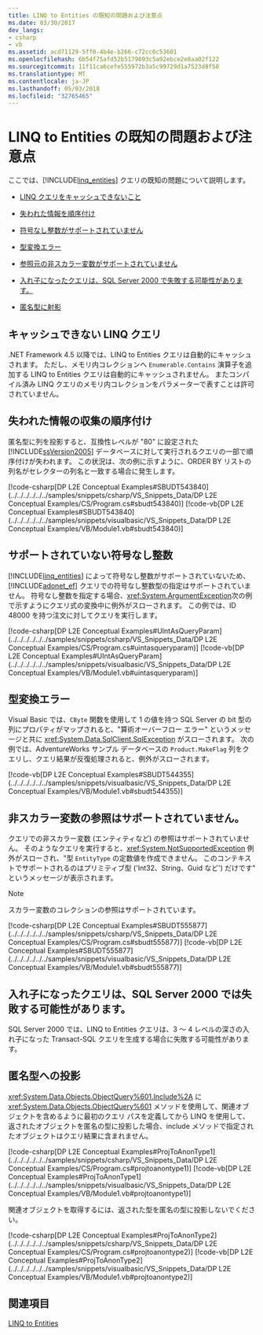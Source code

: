 ```yaml
---
title: LINQ to Entities の既知の問題および注意点
ms.date: 03/30/2017
dev_langs:
- csharp
- vb
ms.assetid: acd71129-5ff0-4b4e-b266-c72cc0c53601
ms.openlocfilehash: 6b54f75afd52b5179693c5a92ebce2e8aa02f122
ms.sourcegitcommit: 11f11ca6cefe555972b3a5c99729d1a7523d8f50
ms.translationtype: MT
ms.contentlocale: ja-JP
ms.lasthandoff: 05/03/2018
ms.locfileid: "32765465"
---
```

# <a name="known-issues-and-considerations-in-linq-to-entities"></a>LINQ to Entities の既知の問題および注意点
ここでは、[!INCLUDE[linq_entities](../../../../../../includes/linq-entities-md.md)] クエリの既知の問題について説明します。  
  
-   [LINQ クエリをキャッシュできないこと](#LINQQueriesThatAreNotCached)  
  
-   [失われた情報を順序付け](#OrderingInfoLost)  
  
-   [符号なし整数がサポートされていません](#UnsignedIntsUnsupported)  
  
-   [型変換エラー](#TypeConversionErrors)  
  
-   [参照元の非スカラー変数がサポートされていません](#RefNonScalarClosures)  
  
-   [入れ子になったクエリは、SQL Server 2000 で失敗する可能性があります。](#NestedQueriesSQL2000)  
  
-   [匿名型に射影](#ProjectToAnonymousType)  
  
<a name="LINQQueriesThatAreNotCached"></a>   
## <a name="linq-queries-that-cannot-be-cached"></a>キャッシュできない LINQ クエリ  
 .NET Framework 4.5 以降では、LINQ to Entities クエリは自動的にキャッシュされます。 ただし、メモリ内コレクションへ `Enumerable.Contains` 演算子を追加する LINQ to Entities クエリは自動的にキャッシュされません。 またコンパイル済み LINQ クエリのメモリ内コレクションをパラメーターで表すことは許可されていません。  
  
<a name="OrderingInfoLost"></a>   
## <a name="ordering-information-lost"></a>失われた情報の収集の順序付け  
 匿名型に列を投影すると、互換性レベルが "80" に設定された [!INCLUDE[ssVersion2005](../../../../../../includes/ssversion2005-md.md)] データベースに対して実行されるクエリの一部で順序付けが失われます。  この状況は、次の例に示すように、ORDER BY リストの列名がセレクターの列名と一致する場合に発生します。  
  
 [!code-csharp[DP L2E Conceptual Examples#SBUDT543840](../../../../../../samples/snippets/csharp/VS_Snippets_Data/DP L2E Conceptual Examples/CS/Program.cs#sbudt543840)]
 [!code-vb[DP L2E Conceptual Examples#SBUDT543840](../../../../../../samples/snippets/visualbasic/VS_Snippets_Data/DP L2E Conceptual Examples/VB/Module1.vb#sbudt543840)]  
  
<a name="UnsignedIntsUnsupported"></a>   
## <a name="unsigned-integers-not-supported"></a>サポートされていない符号なし整数  
 [!INCLUDE[linq_entities](../../../../../../includes/linq-entities-md.md)] によって符号なし整数がサポートされていないため、[!INCLUDE[adonet_ef](../../../../../../includes/adonet-ef-md.md)] クエリでの符号なし整数型の指定はサポートされていません。 符号なし整数を指定する場合、<xref:System.ArgumentException>次の例で示すようにクエリ式の変換中に例外がスローされます。 この例では、ID 48000 を持つ注文に対してクエリを実行します。  
  
 [!code-csharp[DP L2E Conceptual Examples#UIntAsQueryParam](../../../../../../samples/snippets/csharp/VS_Snippets_Data/DP L2E Conceptual Examples/CS/Program.cs#uintasqueryparam)]
 [!code-vb[DP L2E Conceptual Examples#UIntAsQueryParam](../../../../../../samples/snippets/visualbasic/VS_Snippets_Data/DP L2E Conceptual Examples/VB/Module1.vb#uintasqueryparam)]  
  
<a name="TypeConversionErrors"></a>   
## <a name="type-conversion-errors"></a>型変換エラー  
 Visual Basic では、`CByte` 関数を使用して 1 の値を持つ SQL Server の bit 型の列にプロパティがマップされると、"算術オーバーフロー エラー" というメッセージと共に <xref:System.Data.SqlClient.SqlException> がスローされます。 次の例では、AdventureWorks サンプル データベースの `Product.MakeFlag` 列をクエリし、クエリ結果が反復処理されると、例外がスローされます。  
  
 [!code-vb[DP L2E Conceptual Examples#SBUDT544355](../../../../../../samples/snippets/visualbasic/VS_Snippets_Data/DP L2E Conceptual Examples/VB/Module1.vb#sbudt544355)]  
  
<a name="RefNonScalarClosures"></a>   
## <a name="referencing-non-scalar-variables-not-supported"></a>非スカラー変数の参照はサポートされていません。  
 クエリでの非スカラー変数 (エンティティなど) の参照はサポートされていません。 そのようなクエリを実行すると、<xref:System.NotSupportedException> 例外がスローされ、"型 `EntityType` の定数値を作成できません。 このコンテキストでサポートされるのはプリミティブ型 ('Int32、String、Guid など') だけです" というメッセージが表示されます。  
  
> [!NOTE]
>  スカラー変数のコレクションの参照はサポートされています。  
  
 [!code-csharp[DP L2E Conceptual Examples#SBUDT555877](../../../../../../samples/snippets/csharp/VS_Snippets_Data/DP L2E Conceptual Examples/CS/Program.cs#sbudt555877)]
 [!code-vb[DP L2E Conceptual Examples#SBUDT555877](../../../../../../samples/snippets/visualbasic/VS_Snippets_Data/DP L2E Conceptual Examples/VB/Module1.vb#sbudt555877)]  
  
<a name="NestedQueriesSQL2000"></a>   
## <a name="nested-queries-may-fail-with-sql-server-2000"></a>入れ子になったクエリは、SQL Server 2000 では失敗する可能性があります。  
 SQL Server 2000 では、LINQ to Entities クエリは、3 ～ 4 レベルの深さの入れ子になった Transact-SQL クエリを生成する場合に失敗する可能性があります。  
  
<a name="ProjectToAnonymousType"></a>   
## <a name="projecting-to-an-anonymous-type"></a>匿名型への投影  
 <xref:System.Data.Objects.ObjectQuery%601.Include%2A> に <xref:System.Data.Objects.ObjectQuery%601> メソッドを使用して、関連オブジェクトを含めるように最初のクエリ パスを定義してから LINQ を使用して、返されたオブジェクトを匿名の型に投影した場合、include メソッドで指定されたオブジェクトはクエリ結果に含まれません。  
  
 [!code-csharp[DP L2E Conceptual Examples#ProjToAnonType1](../../../../../../samples/snippets/csharp/VS_Snippets_Data/DP L2E Conceptual Examples/CS/Program.cs#projtoanontype1)]
 [!code-vb[DP L2E Conceptual Examples#ProjToAnonType1](../../../../../../samples/snippets/visualbasic/VS_Snippets_Data/DP L2E Conceptual Examples/VB/Module1.vb#projtoanontype1)]  
  
 関連オブジェクトを取得するには、返された型を匿名の型に投影しないでください。  
  
 [!code-csharp[DP L2E Conceptual Examples#ProjToAnonType2](../../../../../../samples/snippets/csharp/VS_Snippets_Data/DP L2E Conceptual Examples/CS/Program.cs#projtoanontype2)]
 [!code-vb[DP L2E Conceptual Examples#ProjToAnonType2](../../../../../../samples/snippets/visualbasic/VS_Snippets_Data/DP L2E Conceptual Examples/VB/Module1.vb#projtoanontype2)]  
  
## <a name="see-also"></a>関連項目  
 [LINQ to Entities](../../../../../../docs/framework/data/adonet/ef/language-reference/linq-to-entities.md)
